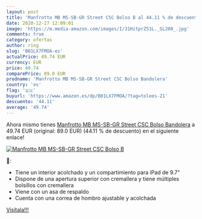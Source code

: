 ```yaml
---
layout: post
title: 'Manfrotto MB MS-SB-GR Street CSC Bolso B al 44.11 % de descuento'
date: 2020-12-27 12:09:01
image: 'https://m.media-amazon.com/images/I/31HitprZ51L._SL200_.jpg'
comments: true
category: ofertas
author: ring
slug: 'B01LX7FMOA-es'
actualPrice: 49.74 EUR
currency: EUR
price: 49.74
comparePrice: 89.0 EUR
prodname: 'Manfrotto MB MS-SB-GR Street CSC Bolso Bandolera'
country: 'es'
flag: '🇪🇸'
buyurl: 'https://www.amazon.es/dp/B01LX7FMOA/?tag=tolees-21'
descuento: '44.11'
average: '49.74'
---
```


Ahora mismo tienes [Manfrotto MB MS-SB-GR Street CSC Bolso Bandolera](https://www.amazon.es/dp/B01LX7FMOA/?tag=tolees-21) a 49.74 EUR (original: 89.0 EUR) (44.11 %  de descuento) en el siguiente enlace!

[![Manfrotto MB MS-SB-GR Street CSC Bolso B](https://m.media-amazon.com/images/I/31HitprZ51L._SL200_.jpg)](https://www.amazon.es/dp/B01LX7FMOA/?tag=tolees-21)

🔎:

- Tiene un interior acolchado y un compartimiento para iPad de 9.7"
- Dispone de una apertura superior con cremallera y tiene múltiples bolsillos con cremallera
- Viene con un asa de respaldo
- Cuenta con una correa de hombro ajustable y acolchada

[Visítala!!!](https://www.amazon.es/dp/B01LX7FMOA/?tag=tolees-21)
